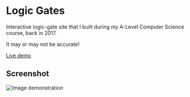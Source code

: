 # Logic Gates
Interactive logic-gate site that I built during my A-Level Computer Science course, back in 2017.

It may or may not be accurate!

[Live demo](https://robertbckly.github.io/logic-gates/)

## Screenshot
![Image demonstration](https://github.com/robertbckly/logic-gate-website/blob/844565f0de676b87fcf76dd01f490cc64c0b4865/logic-gate-demo.png)
